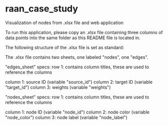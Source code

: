 # raan_case_study
Visualization of nodes from .xlsx file and web application

To run this application, please copy an .xlsx file containing three columns of data points into the same folder as this README file is located in.

The following structure of the .xlsx file is set as standard:

The .xlsx file contains two sheets, one labeled "nodes", one "edges".

"edges_sheet" specs:
row 1: contains column titles, these are used to reference the columns

column 1: source ID (variable "source_id")
column 2: target ID (variable "target_id")
column 3: weights (variable "weights")

"nodes_sheet" specs:
row 1: contains column titles, these are used to reference the columns

column 1: node ID (variable "node_id")
column 2: node color (variable "node_color")
column 3: node label (variable "node_label")

